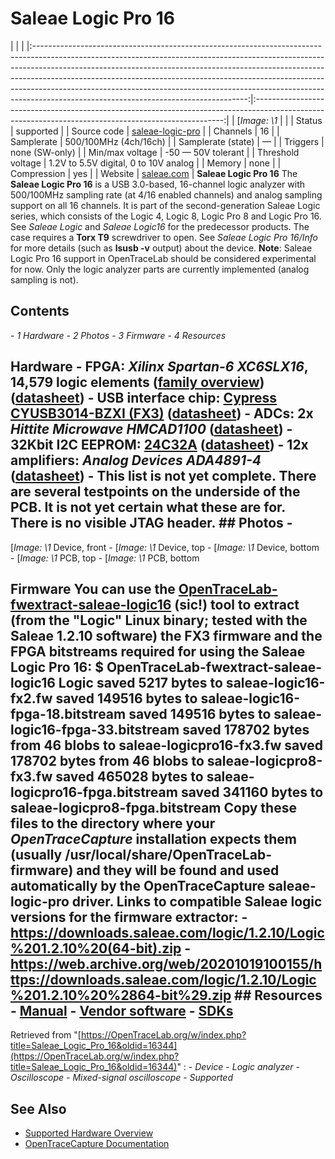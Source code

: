 # Saleae Logic Pro 16
| | | |:-----------------------------------------------------------------------------------------------------------------------------------------------------------------------------------------------------------------------------------------------------------------------------------------------------------------------------------------------------------------------------------------------------------------------------------------------------------:|:----------------------------------------------------------------------------------------------------------------------------------------------------:| | [*Image: \1* | | | Status | supported | | Source code | [saleae-logic-pro](http://github.com/OpenTraceLab/?p=OpenTraceCapture.git;a=tree;f=src/hardware/saleae-logic-pro) | | Channels | 16 | | Samplerate | 500/100MHz (4ch/16ch) | | Samplerate (state) | — | | Triggers | none (SW-only) | | Min/max voltage | -50 — 50V tolerant | | Threshold voltage | 1.2V to 5.5V digital, 0 to 10V analog | | Memory | none | | Compression | yes | | Website | [saleae.com](https://www.saleae.com) | **Saleae Logic Pro 16** The **Saleae Logic Pro 16** is a USB 3.0-based, 16-channel logic analyzer with 500/100MHz sampling rate (at 4/16 enabled channels) and analog sampling support on all 16 channels. It is part of the second-generation Saleae Logic series, which consists of the Logic 4, Logic 8, Logic Pro 8 and Logic Pro 16. See *Saleae Logic* and *Saleae Logic16* for the predecessor products. The case requires a **Torx T9** screwdriver to open. See *Saleae Logic Pro 16/Info* for more details (such as **lsusb -v** output) about the device. **Note**: Saleae Logic Pro 16 support in OpenTraceLab should be considered experimental for now. Only the logic analyzer parts are currently implemented (analog sampling is not).
## Contents
\- *1 Hardware* \- *2 Photos* \- *3 Firmware* \- *4 Resources*
## Hardware \- **FPGA**: *Xilinx Spartan-6 XC6SLX16*, 14,579 logic elements ([family overview](http://www.xilinx.com/support/documentation/data_sheets/ds160.pdf)) ([datasheet](http://www.xilinx.com/support/documentation/data_sheets/ds162.pdf)) \- **USB interface chip**: [Cypress CYUSB3014-BZXI (FX3)](http://www.cypress.com/?mpn=CYUSB3014-BZXI) ([datasheet](http://www.cypress.com/?docID=50647)) \- **ADCs**: 2x *Hittite Microwave HMCAD1100* ([datasheet](https://www.hittite.com/content/documents/data_sheet/hmcad1100.pdf)) \- **32Kbit I2C EEPROM**: [24C32A](http://www.microchip.com/wwwproducts/Devices.aspx?dDocName=en010774) ([datasheet](http://ww1.microchip.com/downloads/en/DeviceDoc/21709J.pdf)) \- **12x amplifiers**: *Analog Devices ADA4891-4* ([datasheet](http://www.analog.com/static/imported-files/data_sheets/ADA4891-1_4891-2_4891-3_4891-4.PDF)) \- This list is not yet complete. There are several testpoints on the underside of the PCB. It is not yet certain what these are for. There is no visible JTAG header. ## Photos \-
[*Image: \1*
Device, front
\-
[*Image: \1*
Device, top
\-
[*Image: \1*
Device, bottom
\-
[*Image: \1*
PCB, top
\-
[*Image: \1*
PCB, bottom
## Firmware You can use the [OpenTraceLab-fwextract-saleae-logic16](http://github.com/OpenTraceLab/?p=OpenTraceLab-util.git;a=tree;f=firmware/saleae-logic16) (sic!) tool to extract (from the "Logic" Linux binary; tested with the Saleae 1.2.10 software) the FX3 firmware and the FPGA bitstreams required for using the Saleae Logic Pro 16: $ OpenTraceLab-fwextract-saleae-logic16 Logic saved 5217 bytes to saleae-logic16-fx2.fw saved 149516 bytes to saleae-logic16-fpga-18.bitstream saved 149516 bytes to saleae-logic16-fpga-33.bitstream saved 178702 bytes from 46 blobs to saleae-logicpro16-fx3.fw saved 178702 bytes from 46 blobs to saleae-logicpro8-fx3.fw saved 465028 bytes to saleae-logicpro16-fpga.bitstream saved 341160 bytes to saleae-logicpro8-fpga.bitstream Copy these files to the directory where your *OpenTraceCapture* installation expects them (usually **/usr/local/share/OpenTraceLab-firmware**) and they will be found and used automatically by the OpenTraceCapture **saleae-logic-pro** driver. Links to compatible Saleae logic versions for the firmware extractor: \- <https://downloads.saleae.com/logic/1.2.10/Logic%201.2.10%20(64-bit).zip> \- <https://web.archive.org/web/20201019100155/https://downloads.saleae.com/logic/1.2.10/Logic%201.2.10%20%2864-bit%29.zip> ## Resources \- [Manual](http://support.saleae.com/hc/en-us/sections/200114124-get-started-using-the-saleae-logic-analyzer) \- [Vendor software](http://www.saleae.com/downloads) \- [SDKs](http://support.saleae.com/hc/en-us/categories/200077184-sdks-automation-betas)
Retrieved from "[https://OpenTraceLab.org/w/index.php?title=Saleae_Logic_Pro_16&oldid=16344](https://OpenTraceLab.org/w/index.php?title=Saleae_Logic_Pro_16&oldid=16344)"
: \- *Device* \- *Logic analyzer* \- *Oscilloscope* \- *Mixed-signal oscilloscope* \- *Supported*
## See Also
- [Supported Hardware Overview](../supported-hardware.md)
- [OpenTraceCapture Documentation](../../opentracecapture/overview.md)
